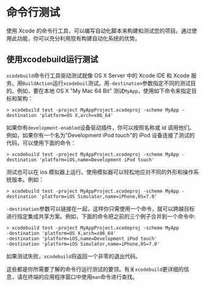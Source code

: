 # 命令行测试 #

使用 Xcode 的命令行工具，可以编写自动化脚本来构建和测试您的项目。通过使用此功能，你可以充分利用现有构建自动化系统的优势。

## 使用xcodebuild运行测试 ##

`xcodebuild`命令行工具驱动测试就像 OS X Server 中的 Xcode IDE 和 Xcode 服务。用`BuildAction`运行`xcodebuil`测试。用`-destination`参数指定不同的测试目的。例如，要在本地 OS X "My Mac 64 Bit" 测试`MyApp`，使用如下命令来指定目标和架构：

```
> xcodebuild test -project MyAppProject.xcodeproj -scheme MyApp -destination 'platform=OS X,arch=x86_64'
``` 

如果你有`development-enabled`设备驱动插件，你可以按照名称或 id 调用他们。例如，如果你有一个名为"Development iPod touch"的 iPod 设备连接了测试的代码，可以使用下面的命令：
	
```
> xcodebuild test -project MyAppProject.xcodeproj -scheme MyApp -destination 'platform=iOS,name=Development iPod touch'
```	

测试也可以在 ios 模拟器上运行。使用模拟器可以轻松地应对不同的外形和操作系统版本。例如：
	
```	
> xcodebuild test -project MyAppProject.xcodeproj -scheme MyApp -destination 'platform=iOS Simulator,name=iPhone,0S=7.0'
```	

 `-destination`参数可以链接在一起，这样你只需使用一个命令，就可以跨越目标进行指定集成共享方案。例如，下面的命令把之前的三个例子合并到一个命令中:

```
> xcodebuild test -project MyAppProject.xcodeproj -scheme MyApp
-destination 'platform=OS X,arch=x86_64'
-destination 'platform=iOS,name=Development iPod touch'
-destination 'platform=iOS Simulator,name=iPhone,0S=7.0'
```	

如果测试失败，`xcodebuild`将返回一个非零的退出代码。

这些都是你所需要了解的命令行运行测试的要领。有关`xcodebuild`更详细的信息，请在终端的应用程序窗口中使用`man`命令进行查找。